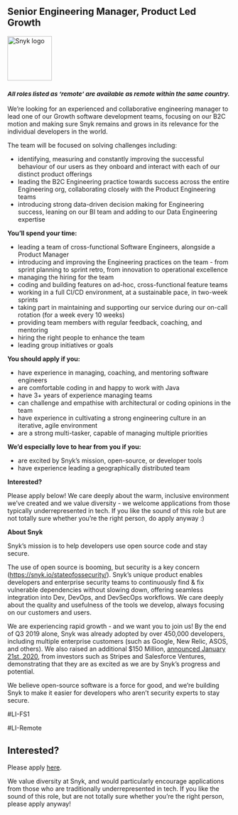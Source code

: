 Senior Engineering Manager, Product Led Growth
---

<img src="https://res.cloudinary.com/snyk/image/upload/v1537345894/press-kit/brand/logo-black.png" width="100" alt="Snyk logo" />

<h3><em><strong><sub>All roles listed as ‘remote’ are available as remote within the same country.</sub></strong></em></h3>
<p><span style="font-weight: 400;">We’re looking for an experienced and collaborative engineering manager to lead one of our Growth software development teams, focusing on our B2C motion and making sure Snyk remains and grows in its relevance for the individual developers in the world.</span></p>
<p><span style="font-weight: 400;">The team will be focused on solving challenges including:</span></p>
<ul>
<li style="font-weight: 400;"><span style="font-weight: 400;">identifying, measuring and constantly improving the successful behaviour of our users as they onboard and interact with each of our distinct product offerings</span></li>
<li style="font-weight: 400;"><span style="font-weight: 400;">leading the B2C Engineering practice towards success across the entire Engineering org, collaborating closely with the Product Engineering teams</span></li>
<li style="font-weight: 400;"><span style="font-weight: 400;">introducing strong data-driven decision making for Engineering success, leaning on our BI team and adding to our Data Engineering expertise</span></li>
</ul>
<p><strong>You’ll spend your time:</strong></p>
<ul>
<li style="font-weight: 400;"><span style="font-weight: 400;">leading a team of cross-functional Software Engineers, alongside a Product Manager</span></li>
<li style="font-weight: 400;"><span style="font-weight: 400;">introducing and improving the Engineering practices on the team - from sprint planning to sprint retro, from innovation to operational excellence</span></li>
<li style="font-weight: 400;"><span style="font-weight: 400;">managing the hiring for the team</span></li>
<li style="font-weight: 400;"><span style="font-weight: 400;">coding and building features on ad-hoc, cross-functional feature teams&nbsp;</span></li>
<li style="font-weight: 400;"><span style="font-weight: 400;">working in a full CI/CD environment, at a sustainable pace, in two-week sprints&nbsp;</span></li>
<li style="font-weight: 400;"><span style="font-weight: 400;">taking part in maintaining and supporting our service during our on-call rotation (for a week every 10 weeks)</span></li>
<li style="font-weight: 400;"><span style="font-weight: 400;">providing team members with regular feedback, coaching, and mentoring</span></li>
<li style="font-weight: 400;"><span style="font-weight: 400;">hiring the right people to enhance the team</span></li>
<li style="font-weight: 400;"><span style="font-weight: 400;">leading group initiatives or goals</span></li>
</ul>
<p><strong>You should apply if you:</strong></p>
<ul>
<li style="font-weight: 400;"><span style="font-weight: 400;">have experience in managing, coaching, and mentoring software engineers</span></li>
<li style="font-weight: 400;"><span style="font-weight: 400;">are comfortable coding in and happy to work with </span><span style="font-weight: 400;">Java</span></li>
<li style="font-weight: 400;"><span style="font-weight: 400;">have 3+ years of experience managing teams&nbsp;</span></li>
<li style="font-weight: 400;"><span style="font-weight: 400;">can challenge and empathise with architectural or coding opinions in the team</span></li>
<li style="font-weight: 400;"><span style="font-weight: 400;">have experience in cultivating a strong engineering culture in an iterative, agile environment</span></li>
<li style="font-weight: 400;"><span style="font-weight: 400;">are a strong multi-tasker, capable of managing multiple priorities</span></li>
</ul>
<p><strong>We’d especially love to hear from you if you:</strong></p>
<ul>
<li style="font-weight: 400;"><span style="font-weight: 400;">are excited by Snyk’s mission, open-source, or developer tools</span></li>
<li style="font-weight: 400;"><span style="font-weight: 400;">have experience leading a geographically distributed team</span></li>
</ul>
<p><strong>Interested?</strong></p>
<p><span style="font-weight: 400;">Please apply below! We care deeply about the warm, inclusive environment we’ve created and we value diversity - we welcome applications from those typically underrepresented in tech. If you like the sound of this role but are not totally sure whether you’re the right person, do apply anyway :)</span></p>
<p><strong>About Snyk</strong></p>
<p><span style="font-weight: 400;">Snyk’s mission is to help developers use open source code and stay secure.&nbsp;</span></p>
<p><span style="font-weight: 400;">The use of open source is booming, but security is a key concern (</span><a href="https://snyk.io/stateofossecurity/"><span style="font-weight: 400;">https://snyk.io/stateofossecurity/</span></a><span style="font-weight: 400;">). Snyk’s unique product enables developers and enterprise security teams to continuously find &amp; fix vulnerable dependencies without slowing down, offering seamless integration into Dev, DevOps, and DevSecOps workflows. We care deeply about the quality and usefulness of the tools we develop, always focusing on our customers and users.&nbsp;</span></p>
<p><span style="font-weight: 400;">We are experiencing rapid growth - and we want you to join us! By the end of Q3 2019 alone, Snyk was already adopted by over 450,000 developers, including multiple enterprise customers (such as Google, New Relic, ASOS, and others). We also raised an additional $150 Million, </span><a href="https://snyk.io/blog/snyk-closes-150m/"><span style="font-weight: 400;">announced January 21st, 2020</span></a><span style="font-weight: 400;">, from investors such as Stripes and Salesforce Ventures, demonstrating that they are as excited as we are by Snyk’s progress and potential.</span></p>
<p><span style="font-weight: 400;">We believe open-source software is a force for good, and we’re building Snyk to make it easier for developers who aren’t security experts to stay secure.</span></p>
<p><span style="font-weight: 400;">#LI-FS1</span></p>
<p><span style="font-weight: 400;">#LI-Remote</span></p>

Interested?
---

Please apply [here](https://boards.greenhouse.io/snyk/jobs/5040881002#app).

We value diversity at Snyk, and would particularly encourage applications from those who are traditionally underrepresented in tech.
If you like the sound of this role, but are not totally sure whether you’re the right person, please apply anyway!

